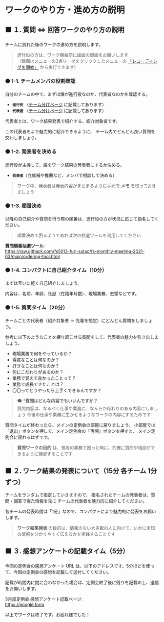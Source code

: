 # ワークのやり方・進め方の説明

## ⬛ １. 質問 ⇔ 回答ワークのやり方の説明

チームに別れた後のワークの進め方を説明します。

> 進行役の方は、ワーク開始前に画面の録画をお願いします  
> （録画はメニューの3点リーダをクリックしたメニューの [「レコーディングを開始」](./start-to-record.png) から実行できます）

### ⚫ 1-1. チームメンバの役割確認

自分のチームの中で、まずは誰が進行役なのか、代表者なのかを確認する。

- **`進行役`** （[チーム分けページ](https://github.com/fs5013-furi-sutao/fs-monthly-meeting-2021-03) に記載してあります）
- **`代表者`** （[チーム分けページ](https://github.com/fs5013-furi-sutao/fs-monthly-meeting-2021-03) に記載してあります）

代表者とは、ワーク結果発表で紹介する、紹介対象者です。

この代表者をより魅力的に紹介できるように、
チーム内でどんどん良い質問を交わしましょう。

### ⚫ 1-2. 発表者を決める

進行役が主導して、誰をワーク結果の発表者にするか決める。

- **`発表者`**（立候補や推薦など、メンバで相談して決める）

> ワーク中、発表者は発表内容がまとまるように手元で **メモ** を取っておきましょう

### ⚫ 1-3. 順番決め
以降の自己紹介や質問を行う際の順番は、進行役の方が状況に応じて指名してください。

> 順番決めで困るようであれば次の抽選ツールを利用してください

**質問順番抽選ツール**:  
https://raw.githack.com/fs5013-furi-sutao/fs-monthly-meeting-2021-03/main/ordering-tool.html

### ⚫ 1-4. コンパクトに自己紹介タイム（10分）
まずは互いに軽く自己紹介しましょう。

内容は、名前、年齢、社歴（在籍年月数）、現場業務、志望などです。

### ⚫ 1-5. 質問タイム（20分）

チームごとの代表者（紹介対象者 ＝ 先輩を想定）にどんどん質問をしましょう。

参考に以下のようなことを掘り起こせる質問をして、代表者の魅力を引き出しましょう。
- 現場業務で何をやっているか？
- 得意なことは何なのか？
- 好きなことは何なのか？
- 何にこだわりがあるのか？
- 業務で覚えて良かったことって？
- 業務で成長できたことは？
- 〇〇ってどうやったら上手くできるんですか？

> 🗨️ ***質問はどんな内容でもいいんですか？**  
> 質問内容は、なるべく仕事や業務に、なんらか係わりのある内容にしましょう
> 今後の仕事や業務に生かせるようなワークの内容にするためです

質問タイムが終わったら、メインの定例会の部屋に戻りましょう。
小部屋では「退出」ボタンを押して、メイン定例会の「再開」ボタンを押すと、
メイン定例会に戻れるはずです。

> **質問ワークの目的** は、普段の業務で困った時に、的確に質問や相談ができるように練習することです

## ⬛ ２. ワーク結果の発表について（15分 各チーム 1分ずつ）

チームをランダムで指定していきますので、
指名されたチームの発表者は、質問・回答で得た情報を元に
チームの代表者を魅力的に紹介してください。

各チームの発表時間は「1分」なので、コンパクトにより魅力的に発表をお願いします。

> **ワーク結果発表** の目的は、情報のない大多数の人に向けて、いかに未知の情報を分かりやすく伝えるかを実践することです

## ⬛ ３. 感想アンケートの記載タイム（5分）
今回の定例会の感想アンケート URL は、以下のアドレスです。5分ほどを使って、今回の定例会の感想を記載して送付してください。

記載が時間内に間に合わなかった場合は、定例会終了後に残りを記載の上、送信をお願いします。

3月度定例会 感想アンケート記載ページ:  
https://google.form

以上でワークは終了です。お疲れ様でした！
